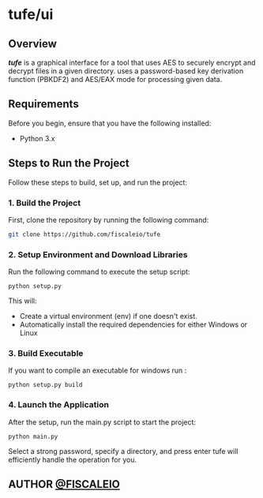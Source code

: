 # tufe/ui

## Overview

***tufe*** is a graphical interface for a tool that uses AES to securely encrypt and decrypt files in a given directory. uses a password-based key derivation function (PBKDF2) and AES/EAX mode for processing given data.

## Requirements

Before you begin, ensure that you have the following installed:

- Python 3.x

## Steps to Run the Project

Follow these steps to build, set up, and run the project:

### 1. Build the Project

First, clone the repository by running the following command:

```bash
git clone https://github.com/fiscaleio/tufe
```

### 2. Setup Environment and Download Libraries

Run the following command to execute the setup script:
    
    python setup.py

This will:
- Create a virtual environment (env) if one doesn't exist.
- Automatically install the required dependencies for either Windows or Linux

### 3. Build Executable

If you want to compile an executable for windows run :

    python setup.py build
   
### 4. Launch the Application

After the setup, run the main.py script to start the project:

    python main.py

Select a strong password, specify a directory, and press enter tufe will efficiently handle the operation for you.

## AUTHOR [@FISCALEIO](https://t.me/fiscaleio)

